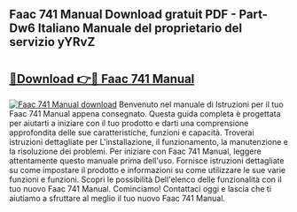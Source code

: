 ## Faac 741 Manual Download gratuit PDF - Part-Dw6 Italiano Manuale del proprietario del servizio yYRvZ

# <h2><a href="http://dffn5b.blite.top/?on=Faac+741+Manual">🔗Download 👉🔴 Faac 741 Manual</a></h2>

[![Faac 741 Manual download](https://i.imgur.com/lujVjoI.png)](http://dffn5b.blite.top/?on=Faac+741+Manual)
Benvenuto nel manuale di Istruzioni per il tuo Faac 741 Manual appena consegnato. Questa guida completa è progettata per aiutarti a iniziare con il tuo prodotto e darti una comprensione approfondita delle sue caratteristiche, funzioni e capacità. Troverai istruzioni dettagliate per L'installazione, il funzionamento, la manutenzione e la risoluzione dei problemi. Per iniziare con Faac 741 Manual, leggere attentamente questo manuale prima dell'uso. Fornisce istruzioni dettagliate su come impostare il prodotto e informazioni su come utilizzare le sue varie funzioni e funzioni. Scopri le possibilità Dell'elenco delle funzionalità con il tuo nuovo Faac 741 Manual. Cominciamo! Contattaci oggi e lascia che ti aiutiamo a sfruttare al meglio il tuo nuovo Faac 741 Manual.
